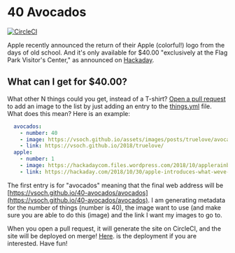 # 40 Avocados

[![CircleCI](https://circleci.com/gh/vsoch/40-avocados.svg?style=svg)](https://circleci.com/gh/vsoch/40-avocados)

Apple recently announced the return of their Apple (colorful!) logo from the 
days of old school. And it's only available for $40.00 "exclusively at the Flag Park Visitor's Center,"
as announced on [Hackaday](https://hackaday.com/2018/10/30/apple-introduces-what-weve-all-been-waiting-for/).

## What can I get for $40.00?
What other N things could you get, instead of a T-shirt? [Open a pull request](https://www.github.com/vsoch/40-avocados/pulls) to add an image to the list by just adding an entry to the [things.yml](things.yml) file. What does this mean?
Here is an example:

```yaml
  avocados:
    - number: 40
    - image: https://vsoch.github.io/assets/images/posts/truelove/avocado.png
    - link: https://vsoch.github.io/2018/truelove/
  apple:
    - number: 1
    - image: https://hackadaycom.files.wordpress.com/2018/10/applerainbowlogoheader.jpg?w=800
    - link: https://hackaday.com/2018/10/30/apple-introduces-what-weve-all-been-waiting-for/
```

The first entry is for "avocados" meaning that the final web address will be 
[https://vsoch.github.io/40-avocados/avocados](https://vsoch.github.io/40-avocados/avocados). I am 
generating metadata for the number of things (number is 40), the image  want to use (and make sure you are
able to do this (image) and the link I want my images to go to.

When you open a pull request,  it will generate the site on CircleCI, and the site will be deployed
on merge! [Here](https://vsoch.github.io/40-avocados). is the deployment if you are interested. Have fun!
